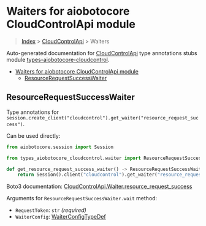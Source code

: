 <a id="waiters-for-aiobotocore-cloudcontrolapi-module"></a>

# Waiters for aiobotocore CloudControlApi module

> [Index](../README.md) > [CloudControlApi](./README.md) > Waiters

Auto-generated documentation for
[CloudControlApi](https://boto3.amazonaws.com/v1/documentation/api/latest/reference/services/cloudcontrol.html#CloudControlApi)
type annotations stubs module
[types-aiobotocore-cloudcontrol](https://pypi.org/project/types-aiobotocore-cloudcontrol/).

- [Waiters for aiobotocore CloudControlApi module](#waiters-for-aiobotocore-cloudcontrolapi-module)
  - [ResourceRequestSuccessWaiter](#resourcerequestsuccesswaiter)

<a id="resourcerequestsuccesswaiter"></a>

## ResourceRequestSuccessWaiter

Type annotations for
`session.create_client("cloudcontrol").get_waiter("resource_request_success")`.

Can be used directly:

```python
from aiobotocore.session import Session

from types_aiobotocore_cloudcontrol.waiter import ResourceRequestSuccessWaiter

def get_resource_request_success_waiter() -> ResourceRequestSuccessWaiter:
    return Session().client("cloudcontrol").get_waiter("resource_request_success")
```

Boto3 documentation:
[CloudControlApi.Waiter.resource_request_success](https://boto3.amazonaws.com/v1/documentation/api/latest/reference/services/cloudcontrol.html#CloudControlApi.Waiter.ResourceRequestSuccess)

Arguments for `ResourceRequestSuccessWaiter.wait` method:

- `RequestToken`: `str` *(required)*
- `WaiterConfig`: [WaiterConfigTypeDef](./type_defs.md#waiterconfigtypedef)
